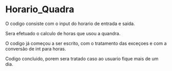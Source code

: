 # Horario_Quadra

O codigo consiste com o input do horario de entrada e saida.

Sera efetuado o calculo de horas que usou a quandra.

O codigo já começou a ser escrito, com o tratamento das exceçoes e com a conversão de int para horas.

Codigo concluido, porem sera tratado caso ao usuario fique mais de um dia.
